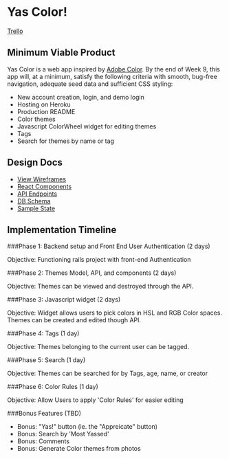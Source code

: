 # Yas Color!

[Trello](https://trello.com/b/wZtjG4ta/yas-color)

## Minimum Viable Product
 Yas Color is a web app inspired by [Adobe Color](https://color.adobe.com/ "Abobe Color CC"). By the end of Week 9, this app will, at a minimum, satisfy the following criteria with smooth, bug-free navigation, adequate seed data and sufficient CSS styling:
  * New account creation, login, and demo login
  * Hosting on Heroku
  * Production README
  * Color themes
  * Javascript ColorWheel widget for editing themes
  * Tags
  * Search for themes by name or tag

## Design Docs
  * [View Wireframes](./wireframes)
  * [React Components](./component-hierarchy.md)
  * [API Endpoints](./api-endpoints.md)
  * [DB Schema](./schema.md)
  * [Sample State](./sample-state.md)

## Implementation Timeline

###Phase 1: Backend setup and Front End User Authentication (2 days)

Objective: Functioning rails project with front-end Authentication

###Phase 2: Themes Model, API, and components (2 days)

Objective: Themes can be viewed and destroyed through the API.

###Phase 3: Javascript widget (2 days)

Objective: Widget allows users to pick colors in HSL and RGB Color spaces. Themes can be created and edited though API.

###Phase 4: Tags (1 day)

Objective: Themes belonging to the current user can be tagged.

###Phase 5: Search (1 day)

Objective: Themes can be searched for by Tags, age, name, or creator

###Phase 6: Color Rules (1 day)

Objective: Allow Users to apply 'Color Rules' for easier editing


###Bonus Features (TBD)

* Bonus: "Yas!" button (ie. the "Appreicate" button)
* Bonus: Search by 'Most Yassed'
* Bonus: Comments
* Bonus: Generate Color themes from photos
